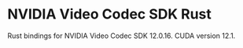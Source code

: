 # NVIDIA Video Codec SDK Rust

Rust bindings for NVIDIA Video Codec SDK 12.0.16.
CUDA version 12.1.
